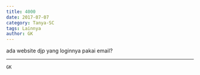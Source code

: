 ```yaml
---
title: 4000
date: 2017-07-07
category: Tanya-SC
tags: Lainnya
author: GK
---
```


ada website djp yang loginnya pakai email?

---



`GK`
